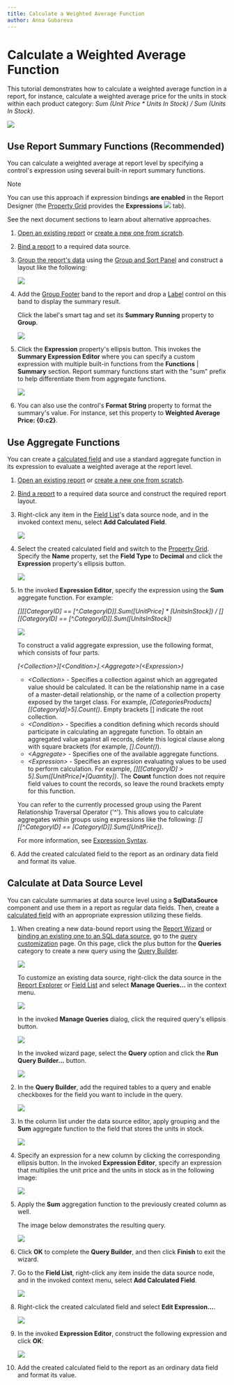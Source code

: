 ```yaml
---
title: Calculate a Weighted Average Function
author: Anna Gubareva
---
```

# Calculate a Weighted Average Function

This tutorial demonstrates how to calculate a weighted average function in a report, for instance, calculate a weighted average price for the units in stock within each product category: _Sum (Unit Price * Units In Stock) / Sum (Units In Stock)_.

![](../../../../../images/eurd-win-weighted-average-result.png)

## <a name="summaryfunctions"></a>Use Report Summary Functions (Recommended)
You can calculate a weighted average at report level by specifying a control's expression using several built-in report summary functions.

> [!NOTE]
> You can use this approach if expression bindings **are enabled** in the Report Designer (the [Property Grid](../../report-designer-tools/ui-panels/property-grid.md) provides the **Expressions** ![](../../../../../images/eurd-win-property-grid-expressions-icon.png) tab).
> 
> See the next document sections to learn about alternative approaches.

1. [Open an existing report](../../open-reports.md) or [create a new one from scratch](../../add-new-reports.md).
2. [Bind a report](../../bind-to-data.md) to a required data source. 
3. [Group the report's data](../../shape-report-data/group-and-sort-data/group-data.md) using the [Group and Sort Panel](../../report-designer-tools/ui-panels/group-and-sort-panel.md) and construct a layout like the following:
	
	![](../../../../../images/eurd-win-weighted-average-group-data.png)

4. Add the [Group Footer](../../introduction-to-banded-reports.md) band to the report and drop a [Label](../../use-report-elements/use-basic-report-controls/label.md) control on this band to display the summary result.
	
	Click the label's smart tag and set its **Summary Running** property to **Group**.
	
	![](../../../../../images/eurd-win-weighted-average-summary-running.png)

5. Click the **Expression** property's ellipsis button. This invokes the **Summary Expression Editor** where you can specify a custom expression with multiple built-in functions from the **Functions** | **Summary** section. Report summary functions start with the "sum" prefix to help differentiate them from aggregate functions.
	
	![](../../../../../images/eurd-win-weighted-average-summary-expression.png)

6. You can also use the control's **Format String** property to format the summary's value. For instance, set this property to **Weighted Average Price: {0:c2}**.

## <a name="aggregatefunctions"></a>Use Aggregate Functions
You can create a [calculated field](calculated-fields-overview.md) and use a standard aggregate function in its expression to evaluate a weighted average at the report level.

1. [Open an existing report](../../open-reports.md) or [create a new one from scratch](../../add-new-reports.md).
2. [Bind a report](../../bind-to-data.md) to a required data source and construct the required report layout.
3. Right-click any item in the [Field List](../../report-designer-tools/ui-panels/field-list.md)'s data source node, and in the invoked context menu, select **Add Calculated Field**.
	
	![](../../../../../images/eurd-win-weighted-average-add-calculated-field.png)
4. Select the created calculated field and switch to the [Property Grid](../../report-designer-tools/ui-panels/property-grid.md). Specify the **Name** property, set the **Field Type** to **Decimal** and click the **Expression** property's ellipsis button.
	
	![](../../../../../images/eurd-win-weighted-average-calculated-field-settings.png)
5. In the invoked **Expression Editor**, specify the expression using the **Sum** aggregate function. For example:
	
	_[][[CategoryID] == [^.CategoryID]].Sum([UnitPrice] * [UnitsInStock])  / [][[CategoryID] == [^.CategoryID]].Sum([UnitsInStock])_
	
	![](../../../../../images/eurd-win-weighted-average-calculated-field-expression.png)
	
	To construct a valid aggregate expression, use the following format, which consists of four parts.

    _[\<Collection>][\<Condition>].\<Aggregate>(\<Expression>)_

    * _\<Collection>_ - Specifies a collection against which an aggregated value should be calculated. It can be the relationship name in a case of a master-detail relationship, or the name of a collection property exposed by the target class. For example, _[CategoriesProducts][[CategoryId]>5].Count()_. Empty brackets [] indicate the root collection.
    * _\<Condition>_ - Specifies a condition defining which records should participate in calculating an aggregate function. To obtain an aggregated value against all records, delete this logical clause along with square brackets (for example, _[].Count()_).
    * _\<Aggregate>_ - Specifies one of the available aggregate functions.
    * _\<Expression>_ - Specifies an expression evaluating values to be used to perform calculation. For example, _[][[CategoryID] > 5].Sum([UnitPrice]*[Quantity])_. The **Count** function does not require field values to count the records, so leave the round brackets empty for this function.

    You can refer to the currently processed group using the Parent Relationship Traversal Operator ('^'). This allows you to calculate aggregates within groups using expressions like the following: _[][[^.CategoryID] == [CategoryID]].Sum([UnitPrice])_.

    For more information, see [Expression Syntax](../../use-expressions/expression-syntax.md).

6. Add the created calculated field to the report as an ordinary data field and format its value.

## <a name="datasourcelevel"></a>Calculate at Data Source Level
You can calculate summaries at data source level using a **SqlDataSource** component and use them in a report as regular data fields. Then, create a [calculated field](calculated-fields-overview.md) with an appropriate expression utilizing these fields.

1. When creating a new data-bound report using the [Report Wizard](../../report-designer-tools/report-wizard.md) or [binding an existing one to an SQL data source](../../bind-to-data.md), go to the [query customization](../../report-designer-tools/report-wizard/data-bound-report/connect-to-a-database/create-a-query-or-select-a-stored-procedure.md) page. On this page, click the plus button for the **Queries** category to create a new query using the [Query Builder](../../report-designer-tools/query-builder.md).
	
	![](../../../../../images/eurd-win-weighted-average-add-query-in-wizard.png)
	
	To customize an existing data source, right-click the data source in the [Report Explorer](../../report-designer-tools/ui-panels/report-explorer.md) or [Field List](../../report-designer-tools/ui-panels/field-list.md) and select **Manage Queries...** in the context menu.
	
	![](../../../../../images/eurd-win-weighted-average-manage-queries-menu-item.png)
	
	In the invoked **Manage Queries** dialog, click the required query's ellipsis button.
	
	![](../../../../../images/eurd-win-weighted-average-manage-queries-dialog.png)
	
	In the invoked wizard page, select the **Query** option and click the **Run Query Builder...** button.
	
	![](../../../../../images/eurd-win-weighted-average-run-query-builder-in-wizard.png)
2. In the **Query Builder**, add the required tables to a query and enable checkboxes for the field you want to include in the query.
	
	![](../../../../../images/eurd-win-weighted-average-query-builder-tables.png)
3. In the column list under the data source editor, apply grouping and the **Sum** aggregate function to the field that stores the units in stock.
	
	![](../../../../../images/eurd-win-weighted-average-query-builder-summary-function.png)
4. Specify an expression for a new column by clicking the corresponding ellipsis button. In the invoked **Expression Editor**, specify an expression that multiplies the unit price and the units in stock as in the following image:
	
	![](../../../../../images/eurd-win-weighted-average-query-builder-column-expression.png)
5. Apply the **Sum** aggregation function to the previously created column as well.
	
	The image below demonstrates the resulting query.
	
	![](../../../../../images/eurd-win-weighted-average-query-builder-result.png)
6. Click **OK** to complete the **Query Builder**, and then click **Finish** to exit the wizard.
7. Go to the **Field List**, right-click any item inside the data source node, and in the invoked context menu, select **Add Calculated Field**.
	
	![](../../../../../images/eurd-win-weighted-average-add-calculated-field-2.png)
8. Right-click the created calculated field and select **Edit Expression...**.
	
	![](../../../../../images/eurd-win-weighted-average-calculated-field2-edit-expression.png)
9. In the invoked **Expression Editor**, construct the following expression and click **OK**:
	
	![](../../../../../images/eurd-win-weighted-average-calculated-field2-expression.png)
10. Add the created calculated field to the report as an ordinary data field and format its value.